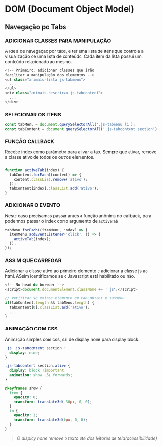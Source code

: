 # DOM (Document Object Model)

## Navegação po Tabs

### ADICIONAR CLASSES PARA MANIPULAÇÃO
A ideia de navegação por tabs, é ter uma lista de itens que controla a visualização de uma lista de conteúdo. Cada item da lista possui um conteúdo relacionado ao mesmo.

``` javascript
<!-- Primeiro, adicionar classes que irão
facilitar a manipulação dos elementos -->
<ul class="animais-lista js-tabmenu">
  ...
</ul>
<div class="animais-descricao js-tabcontent">
  ...
</div>
```

### SELECIONAR OS ITENS

``` javascript
const tabMenu = document.querySelectorAll('.js-tabmenu li');
const tabContent = document.querySelectorAll('.js-tabcontent section');
```

### FUNÇÃO CALLBACK
Recebe index como parâmetro para ativar a tab. Sempre que ativar, remove a classe ativo de todos os outros elementos.

``` javascript

function activeTab(index) {
  tabContent.forEach((content) => {
    content.classList.remove('ativo');
  });
  tabContent[index].classList.add('ativo');
}
```

### ADICIONAR O EVENTO
Neste caso precisamos passar antes a função anônima no callback, para podermos passar o index como argumento de `activeTab`

``` javascript
tabMenu.forEach((itemMenu, index) => {
  itemMenu.addEventListener('click', () => {
    activeTab(index);
  });
});
```

### ASSIM QUE CARREGAR
Adicionar a classe ativo ao primeiro elemento e adicionar a classe js ao html. ASsim identificamos se o Javascript está habilitado ou não.

``` javascript
<!-- No head do borwser -->
<script>document.documentElement.className += ' js';</script>
```

``` javascript
// Verificar se existe elemento em tabContent e tabMenu
if(tabContent.length && tabMenu.length) {
  tabContent[0].classList.add('ativo');
  ...
}
```

### ANIMAÇÃO COM CSS
Animação simples com css, sai de display none para display block.

``` css
.js .js-tabcontent section {
  display: none;
}

.js-tabcontent section.ativo {
  display: block !important;
  animation: show .5s forwards;
}

@keyframes show {
  from {
    opacity: 0;
    transform: translate3d(-30px, 0, 0);
  }
  to {
    opacity: 1;
    transform: translate3d(0px, 0, 0);
  }
}
```

>*O display none remove o texto até dos leitores de tela(acessibilidade)*